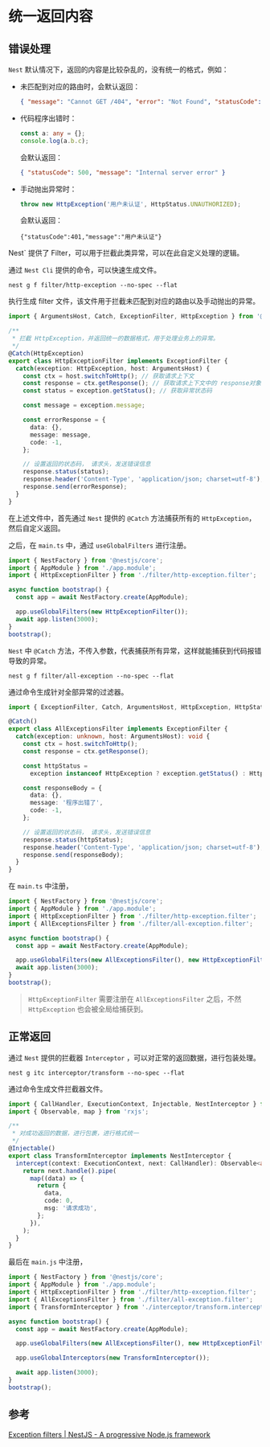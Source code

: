 # 统一返回内容

## 错误处理

`Nest` 默认情况下，返回的内容是比较杂乱的，没有统一的格式，例如：

- 未匹配到对应的路由时，会默认返回：

  ```json
  { "message": "Cannot GET /404", "error": "Not Found", "statusCode": 404 }
  ```

- 代码程序出错时：

  ```ts
  const a: any = {};
  console.log(a.b.c);
  ```

  会默认返回：

  ```json
  { "statusCode": 500, "message": "Internal server error" }
  ```

- 手动抛出异常时：

  ```ts
  throw new HttpException('用户未认证', HttpStatus.UNAUTHORIZED);
  ```

  会默认返回：

  ```
  {"statusCode":401,"message":"用户未认证"}
  ```

Nest` 提供了 Filter，可以用于拦截此类异常，可以在此自定义处理的逻辑。

通过 `Nest Cli` 提供的命令，可以快速生成文件。

```shell
nest g f filter/http-exception --no-spec --flat
```

执行生成 filter 文件，该文件用于拦截未匹配到对应的路由以及手动抛出的异常。

```ts
import { ArgumentsHost, Catch, ExceptionFilter, HttpException } from '@nestjs/common';

/**
 * 拦截 HttpException，并返回统一的数据格式，用于处理业务上的异常。
 */
@Catch(HttpException)
export class HttpExceptionFilter implements ExceptionFilter {
  catch(exception: HttpException, host: ArgumentsHost) {
    const ctx = host.switchToHttp(); // 获取请求上下文
    const response = ctx.getResponse(); // 获取请求上下文中的 response对象
    const status = exception.getStatus(); // 获取异常状态码

    const message = exception.message;

    const errorResponse = {
      data: {},
      message: message,
      code: -1,
    };

    // 设置返回的状态码， 请求头，发送错误信息
    response.status(status);
    response.header('Content-Type', 'application/json; charset=utf-8');
    response.send(errorResponse);
  }
}
```

在上述文件中，首先通过 `Nest` 提供的 `@Catch` 方法捕获所有的 `HttpException`，然后自定义返回。

之后，在 `main.ts` 中，通过 `useGlobalFilters` 进行注册。

```ts
import { NestFactory } from '@nestjs/core';
import { AppModule } from './app.module';
import { HttpExceptionFilter } from './filter/http-exception.filter';

async function bootstrap() {
  const app = await NestFactory.create(AppModule);

  app.useGlobalFilters(new HttpExceptionFilter());
  await app.listen(3000);
}
bootstrap();
```

`Nest` 中 `@Catch` 方法，不传入参数，代表捕获所有异常，这样就能捕获到代码报错导致的异常。

```shell
nest g f filter/all-exception --no-spec --flat
```

通过命令生成针对全部异常的过滤器。

```ts
import { ExceptionFilter, Catch, ArgumentsHost, HttpException, HttpStatus } from '@nestjs/common';

@Catch()
export class AllExceptionsFilter implements ExceptionFilter {
  catch(exception: unknown, host: ArgumentsHost): void {
    const ctx = host.switchToHttp();
    const response = ctx.getResponse();

    const httpStatus =
      exception instanceof HttpException ? exception.getStatus() : HttpStatus.INTERNAL_SERVER_ERROR;

    const responseBody = {
      data: {},
      message: '程序出错了',
      code: -1,
    };

    // 设置返回的状态码， 请求头，发送错误信息
    response.status(httpStatus);
    response.header('Content-Type', 'application/json; charset=utf-8');
    response.send(responseBody);
  }
}
```

在 `main.ts` 中注册，

```ts
import { NestFactory } from '@nestjs/core';
import { AppModule } from './app.module';
import { HttpExceptionFilter } from './filter/http-exception.filter';
import { AllExceptionsFilter } from './filter/all-exception.filter';

async function bootstrap() {
  const app = await NestFactory.create(AppModule);

  app.useGlobalFilters(new AllExceptionsFilter(), new HttpExceptionFilter());
  await app.listen(3000);
}
bootstrap();
```

> `HttpExceptionFilter` 需要注册在 `AllExceptionsFilter` 之后，不然 `HttpException` 也会被全局给捕获到。

## 正常返回

通过 `Nest` 提供的拦截器 `Interceptor` ，可以对正常的返回数据，进行包装处理。

```shell
nest g itc interceptor/transform --no-spec --flat
```

通过命令生成文件拦截器文件。

```ts
import { CallHandler, ExecutionContext, Injectable, NestInterceptor } from '@nestjs/common';
import { Observable, map } from 'rxjs';

/**
 * 对成功返回的数据，进行包裹，进行格式统一
 */
@Injectable()
export class TransformInterceptor implements NestInterceptor {
  intercept(context: ExecutionContext, next: CallHandler): Observable<any> {
    return next.handle().pipe(
      map((data) => {
        return {
          data,
          code: 0,
          msg: '请求成功',
        };
      }),
    );
  }
}
```

最后在 `main.js` 中注册，

```ts
import { NestFactory } from '@nestjs/core';
import { AppModule } from './app.module';
import { HttpExceptionFilter } from './filter/http-exception.filter';
import { AllExceptionsFilter } from './filter/all-exception.filter';
import { TransformInterceptor } from './interceptor/transform.interceptor';

async function bootstrap() {
  const app = await NestFactory.create(AppModule);

  app.useGlobalFilters(new AllExceptionsFilter(), new HttpExceptionFilter());

  app.useGlobalInterceptors(new TransformInterceptor());

  await app.listen(3000);
}
bootstrap();
```

## 参考

[Exception filters | NestJS - A progressive Node.js framework](https://docs.nestjs.com/exception-filters)
